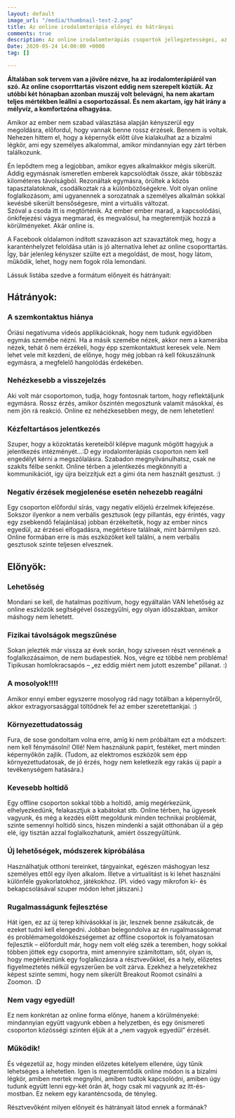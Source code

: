 ```yaml
---
layout: default
image_url: "/media/thumbnail-test-2.png"
title: Az online irodalomterápia előnyei és hátrányai
comments: true
description: Az online irodalomterápiás csoportok jellegzetességei, az elmúlt hónapok tapasztalatai alapján.
Date: 2020-05-24 14:00:00 +0000
tag: []

---
```

**Általában sok tervem van a jövőre nézve, ha az irodalomterápiáról van szó. Az online csoporrttartás viszont eddig nem szerepelt köztük. Az utóbbi két hónapban azonban muszáj volt belevágni, ha nem akartam teljes mértékben leállni a csoportozással. És nem akartam, így hát irány a mélyvíz, a komfortzóna elhagyása.**  
  
Amikor az ember nem szabad választása alapján kényszerül egy megoldásra, előfordul, hogy vannak benne rossz érzések. Bennem is voltak. Nehezen hittem el, hogy a képernyők előtt ülve kialakulhat az a bizalmi légkör, ami egy személyes alkalommal, amikor mindannyian egy zárt térben találkozunk.   
  
Én lepődtem meg a legjobban, amikor egyes alkalmakkor mégis sikerült. Addig egymásnak ismeretlen emberek kapcsolódtak össze, akár többszáz kilométeres távolságból. Rezonáltak egymásra, örültek a közös tapasztalatoknak, csodálkoztak rá a különbözőségekre. Volt olyan online foglalkozásom, ami ugyanennek a sorozatnak a személyes alkalmán sokkal kevésbé sikerült bensőségesre, mint a virtuális változat.  
Szóval a csoda itt is megtörténik. Az ember ember marad, a kapcsolódási, önkifejezési vágya megmarad, és megvalósul, ha megteremtjük hozzá a körülményeket. Akár online is.  
  
A Facebook oldalamon indított szavazáson azt szavaztátok meg, hogy a karanténhelyzet feloldása után is jó alternatíva lehet az online csoporttartás. Így, bár jelenleg kényszer szülte ezt a megoldást, de most, hogy látom, működik, lehet, hogy nem fogok róla lemondani.  
  
Lássuk listába szedve a formátum előnyeit és hátrányait:

## Hátrányok:

### A szemkontaktus hiánya

Óriási negatívuma videós applikációknak, hogy nem tudunk egyidőben egymás szemébe nézni. Ha a másik szemébe nézek, akkor nem a kamerába nézek, tehát ő nem érzékeli, hogy épp szemkontaktust keresek vele. Nem lehet vele mit kezdeni, de előnye, hogy még jobban rá kell fókuszálnunk egymásra, a megfelelő hangolódás érdekében.

### Nehézkesebb a visszejelzés

Aki volt már csoportomon, tudja, hogy fontosnak tartom, hogy reflektáljunk egymásra. Rossz érzés, amikor őszintén megosztunk valamit másokkal, és nem jön rá reakció. Online ez nehézkesebben megy, de nem lehetetlen!

### Kézfeltartásos jelentkezés

Szuper, hogy a közoktatás kereteiből kilépve magunk mögött hagyjuk a jelentkezés intézményét...:D egy irodalomterápiás csoporton nem kell engedélyt kérni a megszólalásra. Szabadon megnyilvánulhatsz, csak ne szakíts félbe senkit. Online térben a jelentkezés megkönnyíti a kommunikációt, így újra beizzítjuk ezt a gimi óta nem használt gesztust. :)

### Negatív érzések megjelenése esetén nehezebb reagálni

Egy csoporton előfordul sírás, vagy negatív előjelú érzelmek kifejezése. Sokszor ilyenkor a nem verbális gesztusok (egy pillantás, egy érintés, vagy egy zsebkendő felajánlása) jobban érzékeltetik, hogy az ember nincs egyedül, az érzései elfogadásra, megértésre találnak, mint bármilyen szó. Online formában erre is más eszközöket kell találni, a nem verbális gesztusok szinte teljesen elvesznek.

## Előnyök:

### Lehetőség

Mondani se kell, de hatalmas pozitívum, hogy egyáltalán VAN lehetőség az online eszközök segítségével összegyűlni, egy olyan időszakban, amikor máshogy nem lehetett.

### Fizikai távolságok megszűnése

Sokan jelezték már vissza az évek során, hogy szívesen részt vennének a foglalkozásaimon, de nem budapestiek. Nos, végre ez többé nem probléma! Tipikusan homlokracsapós – „ez eddig miért nem jutott eszembe” pillanat. :)

### A mosolyok!!!!

Amikor ennyi ember egyszerre mosolyog rád nagy totálban a képernyőről, akkor extragyorsasággal töltődnek fel az ember szeretettankjai. :)

### Környezettudatosság

Fura, de sose gondoltam volna erre, amíg ki nem próbáltam ezt a módszert: nem kell fénymásolni! Ollé! Nem használunk papírt, festéket, mert minden képernyőkön zajlik. (Tudom, az elektromos eszközök sem épp környezettudatosak, de jó érzés, hogy nem keletkezik egy rakás új papír a tevékenységem hatására.)

### Kevesebb holtidő

Egy offline csoporton sokkal több a holtidő, amíg megérkezünk, elhelyezkedünk, felakasztjuk a kabátokat stb. Online térben, ha ügyesek vagyunk, és még a kezdés előtt megoldunk minden technikai problémát, szinte semennyi holtidő sincs, hiszen mindenki a saját otthonában ül a gép elé, így tisztán azzal foglalkozhatunk, amiért összegyűltünk.

### Új lehetőségek, módszerek kipróbálása

Használhatjuk otthoni tereinket, tárgyainkat, egészen máshogyan lesz személyes ettől egy ilyen alkalom. Illetve a virtualitást is ki lehet használni különféle gyakorlatokhoz, játékokhoz. (Pl. videó vagy mikrofon ki- és bekapcsolásával szuper módon lehet játszani.)

### Rugalmasságunk fejlesztése

Hát igen, ez az új terep kihívásokkal is jár, lesznek benne zsákutcák, de ezeket tudni kell elengedni. Jobban belegondolva az én rugalmasságomat és problémamegoldókészségemet az offline csoportok is folyamatosan fejlesztik – előfordult már, hogy nem volt elég szék a teremben, hogy sokkal többen jöttek egy csoportra, mint amennyire számítottam, sőt, olyan is, hogy megérkeztünk egy foglalkozásra a résztvevőkkel, és a hely, előzetes figyelmeztetés nélkül egyszerűen be volt zárva. Ezekhez a helyzetekhez képest szinte semmi, hogy nem sikerült Breakout Roomot csinálni a Zoomon. :D

### Nem vagy egyedül!

Ez nem konkrétan az online forma előnye, hanem a körülményeké: mindannyian együtt vagyunk ebben a helyzetben, és egy önismereti csoporton közösségi szinten éljük át a „nem vagyok egyedül” érzését.

### Működik!

És végezetül az, hogy minden előzetes kételyem ellenére, úgy tűnik lehetséges a lehetetlen. Igen is megteremtődik online módon is a bizalmi légkör, amiben mertek megnyílni, amiben tudtok kapcsolódni, amiben úgy tudunk együtt lenni egy-két órán át, hogy csak mi vagyunk az itt-és-mostban. Ez nekem egy karanténcsoda, de tényleg.

Résztvevőként milyen előnyeit és hátrányait látod ennek a formának?